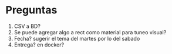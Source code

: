 # Preguntas

1. CSV a BD?
2. Se puede agregar algo a rect como material para tuneo visual?
3. Fecha? sugerir el tema del martes por lo del sabado
4. Entrega? en docker?


